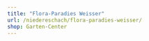 ```yaml
---
title: "Flora-Paradies Weisser"
url: /niedereschach/flora-paradies-weisser/
shop: Garten-Center
---
```

